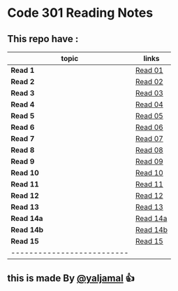 # Code 301 Reading Notes
## This repo have :



|topic  | links   |
|------ | --------|
|**Read 1** | [Read 01 ](https://github.com/yaljamal/reading-note301/read-01)|
|**Read 2** | [Read 02](https://github.com/yaljamal/reading-note301/read-01) |
|**Read 3** | [Read 03](https://github.com/yaljamal/reading-note301/read-01) |
|**Read 4** | [Read 04](https://github.com/yaljamal/reading-note301/read-01) |
|**Read 5** | [Read 05](https://github.com/yaljamal/reading-note301/read-01) |
|**Read 6** | [Read 06](https://github.com/yaljamal/reading-note301/read-01) |
|**Read 7** | [Read 07](https://github.com/yaljamal/reading-note301/read-01) |
|**Read 8** | [Read 08](https://github.com/yaljamal/reading-note301/read-01) |
|**Read 9** | [Read 09](https://github.com/yaljamal/reading-note301/read-01) |
|**Read 10** | [Read 10](https://github.com/yaljamal/reading-note301/read-01) |
|**Read 11** | [Read 11](https://github.com/yaljamal/reading-note301/read-01) |
|**Read 12** | [Read 12](https://github.com/yaljamal/reading-note301/read-01) |
|**Read 13** | [Read 13](https://github.com/yaljamal/reading-note301/read-01) |
|**Read 14a** | [Read 14a](https://github.com/yaljamal/reading-note301/read-01) |
|**Read 14b** | [Read 14b](https://github.com/yaljamal/reading-note301/read-01) |
|**Read 15** | [Read 15](https://github.com/yaljamal/reading-note301/read-01) |
|--------------------------|

## this is made By [@yaljamal](https://github.com/yaljamal) :+1: